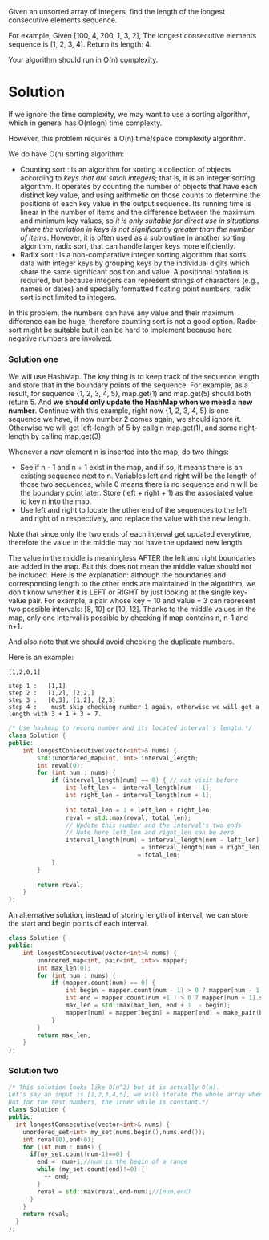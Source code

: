 Given an unsorted array of integers, find the length of the longest consecutive elements sequence.

For example,
Given [100, 4, 200, 1, 3, 2],
The longest consecutive elements sequence is [1, 2, 3, 4]. Return its length: 4.

Your algorithm should run in O(n) complexity.

# Solution

If we ignore the time complexity, we may want to use a sorting algorithm, which in general has O(nlogn) time complexty.

However, this problem requires a O(n) time/space complexity algorithm.

We do have O(n) sorting algorithm:

* Counting sort : is an algorithm for sorting a collection of objects according to _keys that are small integers_; that is, it is an integer sorting algorithm. It operates by counting the number of objects that have each distinct key value, and using arithmetic on those counts to determine the positions of each key value in the output sequence. Its running time is linear in the number of items and the difference between the maximum and minimum key values, so _it is only suitable for direct use in situations where the variation in keys is not significantly greater than the number of items_. However, it is often used as a subroutine in another sorting algorithm, radix sort, that can handle larger keys more efficiently.
* Radix sort : is a non-comparative integer sorting algorithm that sorts data with integer keys by grouping keys by the individual digits which share the same significant position and value. A positional notation is required, but because integers can represent strings of characters (e.g., names or dates) and specially formatted floating point numbers, radix sort is not limited to integers. 


In this problem, the numbers can have any value and their maximum difference can be huge, therefore counting sort is not a good option.
Radix-sort might be suitable but it can be hard to implement because here negative numbers are involved.

### Solution one

We will use HashMap. The key thing is to keep track of the sequence length and store that in the boundary points of the sequence. For example, as a result, for sequence {1, 2, 3, 4, 5}, map.get(1) and map.get(5) should both return 5. And __we should only update the HashMap when we meed a new number__. Continue with this example, right now {1, 2, 3, 4, 5} is one sequence we have, if now number 2 comes again, we should ignore it. Otherwise we will get left-length of 5 by callgin map.get(1), and some right-length by calling map.get(3).

Whenever a new element n is inserted into the map, do two things:

* See if n - 1 and n + 1 exist in the map, and if so, it means there is an existing sequence next to n. Variables left and right will be the length of those two sequences, while 0 means there is no sequence and n will be the boundary point later. Store (left + right + 1) as the associated value to key n into the map.
* Use left and right to locate the other end of the sequences to the left and right of n respectively, and replace the value with the new length.

Note that since only the two ends of each interval get updated everytime, therefore the value in the middle may not have the updated new length.

The value in the middle is meaningless AFTER the left and right boundaries are added in the map. But this does not mean the middle value should not be included. Here is the explanation: although the boundaries and corresponding length to the other ends are maintained in the algorithm, we don't know whether it is LEFT or RIGHT by just looking at the single key-value pair. For example, a pair whose key = 10 and value = 3 can represent two possible intervals: [8, 10] or [10, 12]. Thanks to the middle values in the map, only one interval is possible by checking if map contains n, n-1 and n+1.

And also note that we should avoid checking the duplicate numbers.

Here is an example:

```
[1,2,0,1]

step 1 :   [1,1]
step 2 :   [1,2], [2,2,]
step 3 :   [0,3], [1,2], [2,3]
step 4 :    must skip checking number 1 again, otherwise we will get a length with 3 + 1 + 3 = 7.

```

```cpp
/* Use hashmap to record number and its located interval's length.*/
class Solution {
public:
    int longestConsecutive(vector<int>& nums) {
        std::unordered_map<int, int> interval_length;
        int reval(0);
        for (int num : nums) {
            if (interval_length[num] == 0) { // not visit before
                int left_len =  interval_length[num - 1];
                int right_len = interval_length[num + 1];
                
                int total_len = 1 + left_len + right_len;
                reval = std::max(reval, total_len);
                // Update this number and the interval's two ends
                // Note here left_len and right_len can be zero
                interval_length[num] = interval_length[num - left_len] 
                                     = interval_length[num + right_len]
                                    = total_len;
            }
        }
        
        return reval;
    }
};
```

An alternative solution, instead of storing length of interval, we can store the start and begin points of each interval.

```cpp
class Solution {
public:
    int longestConsecutive(vector<int>& nums) {
        unordered_map<int, pair<int, int>> mapper;
        int max_len(0);
        for (int num : nums) {
            if (mapper.count(num) == 0) {
                int begin = mapper.count(num - 1) > 0 ? mapper[num - 1].first : num;
                int end = mapper.count(num +1 ) > 0 ? mapper[num + 1].second : num;
                max_len = std::max(max_len, end + 1  - begin);
                mapper[num] = mapper[begin] = mapper[end] = make_pair(begin,end);
            }
        }
        return max_len;
    }
};
```

### Solution two

```cpp
/* This solution looks like O(n^2) but it is actually O(n).
Let's say an input is [1,2,3,4,5], we will iterate the whole array when we check 1.
But for the rest numbers, the inner while is constant.*/
class Solution {
public:
  int longestConsecutive(vector<int>& nums) {
    unordered_set<int> my_set(nums.begin(),nums.end());
    int reval(0),end(0);
    for (int num : nums) {
      if(my_set.count(num-1)==0) {
        end =  num+1;//num is the begin of a range
        while (my_set.count(end)!=0) {
          ++ end;
        }
        reval = std::max(reval,end-num);//[num,end)
      }
    }
    return reval;
  }
};
```
